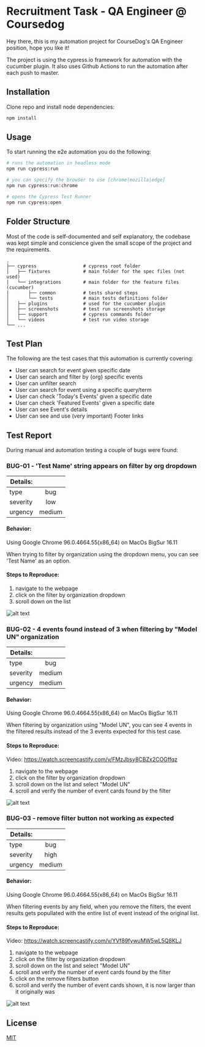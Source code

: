 # Recruitment Task - QA Engineer @ Coursedog

Hey there, this is my automation project for CourseDog's QA Engineer position, hope you like it!

The project is using the cypress.io framework for automation with the cucumber plugin.
It also uses Github Actions to run the automation after each push to master.

## Installation

Clone repo and install node dependencies:

```bash
npm install
```

## Usage

To start running the e2e automation you do the following:

```bash
# runs the automation in headless mode
npm run cypress:run

# you can specify the browser to use [chrome|mozilla|edge]
npm run cypress:run:chrome

# opens the Cypress Test Runner
npm run cypress:open
```

## Folder Structure

Most of the code is self-documented and self explanatory, the codebase was kept simple and conscience given the small scope of the project and the requirements.

```
.
├── cypress                 # cypress root folder
│   ├── fixtures            # main folder for the spec files (not used)
│   └── integrations        # main folder for the feature files (cucumber)
│       ├── common          # tests shared steps
│       └── tests           # main tests definitions folder
│   ├── plugins             # used for the cucumber plugin
│   ├── screenshots         # test run screenshots storage
│   ├── support             # cypress commands folder
│   └── videos              # test run video storage
└── ...
```

## Test Plan

The following are the test cases that this automation is currently covering:

- User can search for event given specific date
- User can search and filter by {org} specific events
- User can unfilter search
- User can search for event using a specific query/term
- User can check 'Today's Events' given a specific date
- User can check 'Featured Events' given a specific date
- User can see Event's details
- User can see and use (very important) Footer links

## Test Report

During manual and automation testing a couple of bugs were found:

### BUG-01 - 'Test Name' string appears on filter by org dropdown

| Details: |        |
| -------- | :----: |
| type     |  bug   |
| severity |  low   |
| urgency  | medium |

#### Behavior:

Using Google Chrome 96.0.4664.55(x86_64) on MacOs BigSur 16.11

When trying to filter by organization using the dropdown menu, you can see 'Test Name' as an option.

#### Steps to Reproduce:

1. navigate to the webpage
2. click on the filter by organization dropdown
3. scroll down on the list

![alt text](https://github.com/avilano/coursedog_qa/blob/master/test_report/bug01-screenshot.png?raw=true)

### BUG-02 - 4 events found instead of 3 when filtering by "Model UN" organization

| Details: |        |
| -------- | :----: |
| type     |  bug   |
| severity | medium |
| urgency  | medium |

#### Behavior:

Using Google Chrome 96.0.4664.55(x86_64) on MacOs BigSur 16.11

When filtering by organization using "Model UN", you can see 4 events in the filtered results
instead of the 3 events expected for this test case.

#### Steps to Reproduce:
Video: https://watch.screencastify.com/v/FMzJbsy8CBZx2COGffqz

1. navigate to the webpage
2. click on the filter by organization dropdown
3. scroll down on the list and select "Model UN"
4. scroll and verify the number of event cards found by the filter

![alt text](https://github.com/avilano/coursedog_qa/blob/master/test_report/bug02-screenshot.png?raw=true)

### BUG-03 - remove filter button not working as expected

| Details: |        |
| -------- | :----: |
| type     |  bug   |
| severity |  high  |
| urgency  | medium |

#### Behavior:

Using Google Chrome 96.0.4664.55(x86_64) on MacOs BigSur 16.11

When filtering events by any field, when you remove the filters, the event results
gets popullated with the entire list of event instead of the original list.

#### Steps to Reproduce:
Video: https://watch.screencastify.com/v/YVf89fywuMW5wL5Q8KLJ

1. navigate to the webpage
2. click on the filter by organization dropdown
3. scroll down on the list and select "Model UN"
4. scroll and verify the number of event cards found by the filter
5. click on the remove filters button
6. scroll and verify the number of event cards shown, it is now larger than it originally was

![alt text](https://github.com/avilano/coursedog_qa/blob/master/test_report/bug03-screenshot.png?raw=true)

## License

[MIT](https://choosealicense.com/licenses/mit/)
